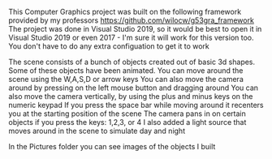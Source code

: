 This Computer Graphics project was built on the following framework provided by my professors https://github.com/wilocw/g53gra_framework
The project was done in Visual Studio 2019, so it would be best to open it in Visual Studio 2019 or even 2017 - I'm sure it will work for this
version too. You don't have to do any extra configuation to get it to work


The scene consists of a bunch of objects created out of basic 3d shapes. Some of these objects have been animated.
You can move around the scene using the W,A,S,D or arrow keys
You can also move the camera around by pressing on the left mouse button and dragging around
You can also move the camera vertically, by using the plus and minus keys on the numeric keypad
If you press the space bar while moving around it recenters you at the starting position of the scene
The camera pans in on certain objects if you press the keys: 1,2,3, or 4
I also added a light source that moves around in the scene to simulate day and night

In the Pictures folder you can see images of the objects I built
